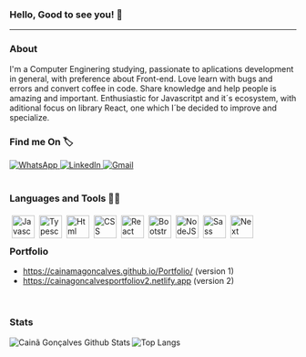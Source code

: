 ### Hello, Good to see you! 👋

---

### About

<p> I'm a Computer Enginering studying, passionate to aplications development in general, with preference about Front-end. Love learn with bugs and errors and convert coffee in code. Share knowledge and help people is amazing and important. Enthusiastic for Javascritpt and it´s ecosystem, with aditional focus on library React, one which I´be decided to improve and specialize. </p>


### Find me On 🏷

<div>  
  <a href="https://wa.me/send?phone=5512981591418" target="_blank">
    <img src="https://img.shields.io/badge/WhatsApp-25D366?style=for-the-badge&logo=whatsapp&logoColor=white" alt="WhatsApp" title="WhatsApp" />
  </a>
  
  <a href="https://www.linkedin.com/in/cainã-gonçalves/" target="_blank">
    <img src="https://img.shields.io/badge/LinkedIn-0077B5?style=for-the-badge&logo=linkedin&logoColor=white" alt="LinkedIn" title="LinkedIn" />
  </a>
  
  <a href="mailto:moaraadrean@gmail.com" target="_blank">
    <img src="https://img.shields.io/badge/Gmail-FF0000?style=for-the-badge&logo=gmail&logoColor=white" alt="Gmail" title="Gmail" />
  </a>
</div>

<br />

### Languages and Tools 🔨🔧

<p align="center"> 

  <a href="https://devdocs.io/javascript/" target="blank"> <img align="left" alt="Javascript"     src="https://upload.wikimedia.org/wikipedia/commons/thumb/9/99/Unofficial_JavaScript_logo_2.svg/480px-Unofficial_JavaScript_logo_2.svg.png" height="40" style="vertical-align:top; margin:4px"> </a>

  <a href="https://www.typescriptlang.org/docs/" target="blank"> <img align="left" alt="Typescript" src="https://files.passeidireto.com/0b37cd1c-d325-4981-a7de-b7c2a655afaa/0b37cd1c-d325-4981-a7de-b7c2a655afaa.png" height="40" style="vertical-align:top; margin:4px"> </a>

  <a href="https://developer.mozilla.org/pt-BR/docs/Web/HTML" target="blank"> <img align="left" alt="Html" src="https://cdn.pixabay.com/photo/2017/08/05/11/16/logo-2582748_1280.png" height="40" style="vertical-align:top; margin:4px"> </a>

  <a href="https://developer.mozilla.org/pt-BR/docs/Web/CSS" target="blank"> <img align="left" alt="CSS" src="https://cdn.pixabay.com/photo/2017/08/05/11/16/logo-2582747_1280.png" height="40" style="vertical-align:top; margin:4px"> </a>

  <a href="https://pt-br.reactjs.org" target="blank"> <img align="left" alt="React" src="https://cdn4.iconfinder.com/data/icons/logos-3/600/React.js_logo-512.png" height="40" style="vertical-align:top; margin:4px"> </a>

  <a href="https://getbootstrap.com" target="blank"> <img align="left" alt="Bootstrap" src="https://img.icons8.com/color/452/bootstrap.png" height="40" style="vertical-align:top; margin:4px"  > </a>

  <a href="https://nodejs.org/en/" target="blank"> <img align="left" alt="NodeJS" src="https://cdn3.iconfinder.com/data/icons/popular-services-brands/512/node-512.png" height="40"      style="vertical-align:top; margin:4px"> </a>
  
  <a href="https://sass-lang.com" target="blank"> <img align="left" alt="Sass" src="https://img.icons8.com/color/452/sass-avatar.png" height="40" style="vertical-align:top; margin:4px"> </a>
  
  <a href="https://nextjs.org" target="blank"> <img align="left" alt="Next" src="https://iconape.com/wp-content/files/gm/82643/svg/next-js.svg" height="40" style="vertical-align:top; margin:4px"> </a>
   
</p>

<br />
<br />

### Portfolio
  
  - https://cainamagoncalves.github.io/Portfolio/ (version 1)
  - https://cainagoncalvesportfoliov2.netlify.app (version 2)

<br />

### Stats

<img align="left" alt="Cainã Gonçalves Github Stats" src="https://github-readme-stats.vercel.app/api?username=cainamagoncalves&show_icons=true&hide_border=true&yheme=tokyonight" />
<img align="left" alt="Top Langs" src="https://github-readme-stats.vercel.app/api/top-langs/?username=cainamagoncalves&theme=tokyonight" />

<br />
<br />

